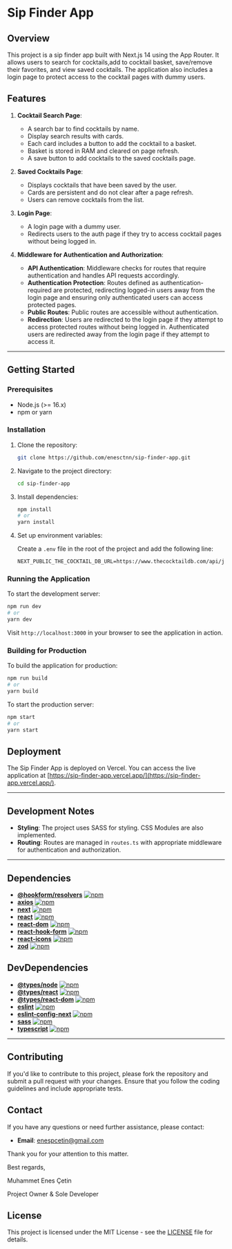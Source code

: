# Sip Finder App

## Overview

This project is a sip finder app built with Next.js 14 using the App Router. It allows users to search for cocktails,add to cocktail basket, save/remove their favorites, and view saved cocktails. The application also includes a login page to protect access to the cocktail pages with dummy users.

## Features

1. **Cocktail Search Page**:
   - A search bar to find cocktails by name.
   - Display search results with cards.
   - Each card includes a button to add the cocktail to a basket.
   - Basket is stored in RAM and cleared on page refresh.
   - A save button to add cocktails to the saved cocktails page.

2. **Saved Cocktails Page**:
   - Displays cocktails that have been saved by the user.
   - Cards are persistent and do not clear after a page refresh.
   - Users can remove cocktails from the list.

3. **Login Page**:
   - A login page with a dummy user.
   - Redirects users to the auth page if they try to access cocktail pages without being logged in.

4. **Middleware for Authentication and Authorization**:
   - **API Authentication**: Middleware checks for routes that require authentication and handles API requests accordingly.
   - **Authentication Protection**: Routes defined as authentication-required are protected, redirecting logged-in users away from the login page and ensuring only authenticated users can access protected pages.
   - **Public Routes**: Public routes are accessible without authentication.
   - **Redirection**: Users are redirected to the login page if they attempt to access protected routes without being logged in. Authenticated users are redirected away from the login page if they attempt to access it.

---

## Getting Started

### Prerequisites

- Node.js (>= 16.x)
- npm or yarn

### Installation

1. Clone the repository:

    ```bash
    git clone https://github.com/enesctnn/sip-finder-app.git
    ```

2. Navigate to the project directory:

    ```bash
    cd sip-finder-app
    ```

3. Install dependencies:

    ```bash
    npm install
    # or
    yarn install
    ```

4. Set up environment variables:

    Create a `.env` file in the root of the project and add the following line:

    ```env
    NEXT_PUBLIC_THE_COCKTAIL_DB_URL=https://www.thecocktaildb.com/api/json/v1/1/
    ```

### Running the Application

To start the development server:

```bash
npm run dev
# or
yarn dev
```

Visit `http://localhost:3000` in your browser to see the application in action.

### Building for Production

To build the application for production:

```bash
npm run build
# or
yarn build
```

To start the production server:

```bash
npm start
# or
yarn start
```

## Deployment

The Sip Finder App is deployed on Vercel. You can access the live application at [https://sip-finder-app.vercel.app/](https://sip-finder-app.vercel.app/).

---

## Development Notes

- **Styling**: The project uses SASS for styling. CSS Modules are also implemented.
- **Routing**: Routes are managed in `routes.ts` with appropriate middleware for authentication and authorization.

---

## Dependencies

- **[@hookform/resolvers](https://www.npmjs.com/package/@hookform/resolvers)** [![npm](https://img.shields.io/npm/v/@hookform/resolvers)](https://www.npmjs.com/package/@hookform/resolvers)
- **[axios](https://www.npmjs.com/package/axios)** [![npm](https://img.shields.io/npm/v/axios)](https://www.npmjs.com/package/axios)
- **[next](https://www.npmjs.com/package/next)** [![npm](https://img.shields.io/npm/v/next)](https://www.npmjs.com/package/next)
- **[react](https://www.npmjs.com/package/react)** [![npm](https://img.shields.io/npm/v/react)](https://www.npmjs.com/package/react)
- **[react-dom](https://www.npmjs.com/package/react-dom)** [![npm](https://img.shields.io/npm/v/react-dom)](https://www.npmjs.com/package/react-dom)
- **[react-hook-form](https://www.npmjs.com/package/react-hook-form)** [![npm](https://img.shields.io/npm/v/react-hook-form)](https://www.npmjs.com/package/react-hook-form)
- **[react-icons](https://www.npmjs.com/package/react-icons)** [![npm](https://img.shields.io/npm/v/react-icons)](https://www.npmjs.com/package/react-icons)
- **[zod](https://www.npmjs.com/package/zod)** [![npm](https://img.shields.io/npm/v/zod)](https://www.npmjs.com/package/zod)

## DevDependencies

- **[@types/node](https://www.npmjs.com/package/@types/node)** [![npm](https://img.shields.io/npm/v/@types/node)](https://www.npmjs.com/package/@types/node)
- **[@types/react](https://www.npmjs.com/package/@types/react)** [![npm](https://img.shields.io/npm/v/@types/react)](https://www.npmjs.com/package/@types/react)
- **[@types/react-dom](https://www.npmjs.com/package/@types/react-dom)** [![npm](https://img.shields.io/npm/v/@types/react-dom)](https://www.npmjs.com/package/@types/react-dom)
- **[eslint](https://www.npmjs.com/package/eslint)** [![npm](https://img.shields.io/npm/v/eslint)](https://www.npmjs.com/package/eslint)
- **[eslint-config-next](https://www.npmjs.com/package/eslint-config-next)** [![npm](https://img.shields.io/npm/v/eslint-config-next)](https://www.npmjs.com/package/eslint-config-next)
- **[sass](https://www.npmjs.com/package/sass)** [![npm](https://img.shields.io/npm/v/sass)](https://www.npmjs.com/package/sass)
- **[typescript](https://www.npmjs.com/package/typescript)** [![npm](https://img.shields.io/npm/v/typescript)](https://www.npmjs.com/package/typescript)

---

## Contributing

If you'd like to contribute to this project, please fork the repository and submit a pull request with your changes. Ensure that you follow the coding guidelines and include appropriate tests.

## Contact

If you have any questions or need further assistance, please contact:

- **Email**: enespcetin@gmail.com

Thank you for your attention to this matter.

Best regards,

Muhammet Enes Çetin

Project Owner & Sole Developer

## License

This project is licensed under the MIT License - see the [LICENSE](LICENSE) file for details.